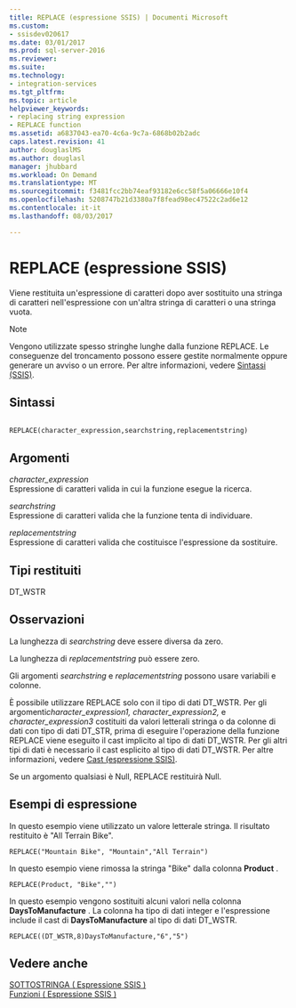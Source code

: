 ```yaml
---
title: REPLACE (espressione SSIS) | Documenti Microsoft
ms.custom:
- ssisdev020617
ms.date: 03/01/2017
ms.prod: sql-server-2016
ms.reviewer: 
ms.suite: 
ms.technology:
- integration-services
ms.tgt_pltfrm: 
ms.topic: article
helpviewer_keywords:
- replacing string expression
- REPLACE function
ms.assetid: a6837043-ea70-4c6a-9c7a-6868b02b2adc
caps.latest.revision: 41
author: douglaslMS
ms.author: douglasl
manager: jhubbard
ms.workload: On Demand
ms.translationtype: MT
ms.sourcegitcommit: f3481fcc2bb74eaf93182e6cc58f5a06666e10f4
ms.openlocfilehash: 5208747b21d3380a7f8fead98ec47522c2ad6e12
ms.contentlocale: it-it
ms.lasthandoff: 08/03/2017

---
```

# <a name="replace-ssis-expression"></a>REPLACE (espressione SSIS)
  Viene restituita un'espressione di caratteri dopo aver sostituito una stringa di caratteri nell'espressione con un'altra stringa di caratteri o una stringa vuota.  
  
> [!NOTE]  
>  Vengono utilizzate spesso stringhe lunghe dalla funzione REPLACE. Le conseguenze del troncamento possono essere gestite normalmente oppure generare un avviso o un errore. Per altre informazioni, vedere [Sintassi &#40;SSIS&#41;](../../integration-services/expressions/syntax-ssis.md).  
  
## <a name="syntax"></a>Sintassi  
  
```  
  
REPLACE(character_expression,searchstring,replacementstring)  
```  
  
## <a name="arguments"></a>Argomenti  
 *character_expression*  
 Espressione di caratteri valida in cui la funzione esegue la ricerca.  
  
 *searchstring*  
 Espressione di caratteri valida che la funzione tenta di individuare.  
  
 *replacementstring*  
 Espressione di caratteri valida che costituisce l'espressione da sostituire.  
  
## <a name="result-types"></a>Tipi restituiti  
 DT_WSTR  
  
## <a name="remarks"></a>Osservazioni  
 La lunghezza di *searchstring* deve essere diversa da zero.  
  
 La lunghezza di *replacementstring* può essere zero.  
  
 Gli argomenti *searchstring* e *replacementstring* possono usare variabili e colonne.  
  
 È possibile utilizzare REPLACE solo con il tipo di dati DT_WSTR. Per gli argomenti*character_expression1, character_expression2,* e *character_expression3* costituiti da valori letterali stringa o da colonne di dati con tipo di dati DT_STR, prima di eseguire l'operazione della funzione REPLACE viene eseguito il cast implicito al tipo di dati DT_WSTR. Per gli altri tipi di dati è necessario il cast esplicito al tipo di dati DT_WSTR. Per altre informazioni, vedere [Cast &#40;espressione SSIS&#41;](../../integration-services/expressions/cast-ssis-expression.md).  
  
 Se un argomento qualsiasi è Null, REPLACE restituirà Null.  
  
## <a name="expression-examples"></a>Esempi di espressione  
 In questo esempio viene utilizzato un valore letterale stringa. Il risultato restituito è "All Terrain Bike".  
  
```  
REPLACE("Mountain Bike", "Mountain","All Terrain")  
```  
  
 In questo esempio viene rimossa la stringa "Bike" dalla colonna **Product** .  
  
```  
REPLACE(Product, "Bike","")  
```  
  
 In questo esempio vengono sostituiti alcuni valori nella colonna **DaysToManufacture** . La colonna ha tipo di dati integer e l'espressione include il cast di **DaysToManufacture** al tipo di dati DT_WSTR.  
  
```  
REPLACE((DT_WSTR,8)DaysToManufacture,"6","5")  
```  
  
## <a name="see-also"></a>Vedere anche  
 [SOTTOSTRINGA &#40; Espressione SSIS &#41;](../../integration-services/expressions/substring-ssis-expression.md)   
 [Funzioni &#40; Espressione SSIS &#41;](../../integration-services/expressions/functions-ssis-expression.md)  
  
  

